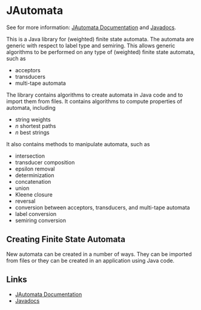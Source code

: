JAutomata
=========
See for more information: <a href="http://jasperhoogland.github.io/jautomata/" target="_blank">JAutomata Documentation</a> and <a href="http://jasperhoogland.github.io/jautomata/apidocs/index.html" target="_blank">Javadocs</a>.

This is a Java library for (weighted) finite state automata. 
The automata are generic with respect to label type and semiring.
This allows generic algorithms to be performed on any type of (weighted) finite state automata, such as
<ul>
<li>acceptors</li>
<li>transducers</li>
<li>multi-tape automata</li>
</ul>
The library contains algorithms to create automata in Java code and to import them from files.
It contains algorithms to compute properties of automata, including
<ul>
<li>string weights</li>
<li><i>n</i> shortest paths</li>
<li><i>n</i> best strings</li>
</ul>
It also contains methods to manipulate automata, such as
<ul>
<li>intersection</li>
<li>transducer composition</li>
<li>epsilon removal</li>
<li>determinization</li>
<li>concatenation</li>
<li>union</li>
<li>Kleene closure</li>
<li>reversal</li>
<li>conversion between acceptors, transducers, and multi-tape automata</li>
<li>label conversion</li>
<li>semiring conversion</li>
</ul>

<h2>Creating Finite State Automata</h2>

New automata can be created in a number of ways.
They can be imported from files or they can be created in an application using Java code.


<h2>Links</h2>
<ul>
<li><a href="http://jasperhoogland.github.io/jautomata/" target="_blank">JAutomata Documentation</a></li>
<li><a href="http://jasperhoogland.github.io/jautomata/apidocs/index.html" target="_blank">Javadocs</a></li>
</ul>

